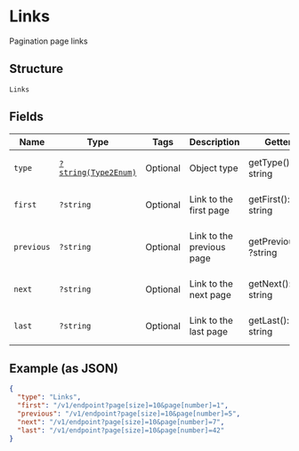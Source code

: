
# Links

Pagination page links

## Structure

`Links`

## Fields

| Name | Type | Tags | Description | Getter | Setter |
|  --- | --- | --- | --- | --- | --- |
| `type` | [`?string(Type2Enum)`](../../doc/models/type-2-enum.md) | Optional | Object type | getType(): ?string | setType(?string type): void |
| `first` | `?string` | Optional | Link to the first page | getFirst(): ?string | setFirst(?string first): void |
| `previous` | `?string` | Optional | Link to the previous page | getPrevious(): ?string | setPrevious(?string previous): void |
| `next` | `?string` | Optional | Link to the next page | getNext(): ?string | setNext(?string next): void |
| `last` | `?string` | Optional | Link to the last page | getLast(): ?string | setLast(?string last): void |

## Example (as JSON)

```json
{
  "type": "Links",
  "first": "/v1/endpoint?page[size]=10&page[number]=1",
  "previous": "/v1/endpoint?page[size]=10&page[number]=5",
  "next": "/v1/endpoint?page[size]=10&page[number]=7",
  "last": "/v1/endpoint?page[size]=10&page[number]=42"
}
```

